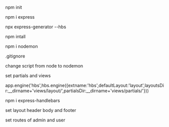 npm init

npm i express

npx express-generator --hbs

npm intall

npm i nodemon

.gitignore

change script from node to nodemon

set partials and views

app.engine('hbs',hbs.engine({extname:'hbs',defaultLayout:'layout',layoutsDir:__dirname+'views/layout/',partialsDir:__dirname+'views/partials/'}))

npm i express-handlebars

set layout header body and footer

set routes of admin and user
